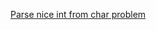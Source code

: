 [Parse nice int from char problem](https://www.codewars.com/kata/557cd6882bfa3c8a9f0000c1/train/java)

